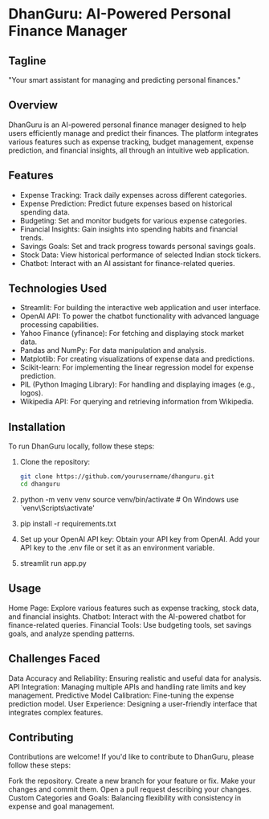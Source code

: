 # DhanGuru: AI-Powered Personal Finance Manager

## Tagline
"Your smart assistant for managing and predicting personal finances."

## Overview
DhanGuru is an AI-powered personal finance manager designed to help users efficiently manage and predict their finances. The platform integrates various features such as expense tracking, budget management, expense prediction, and financial insights, all through an intuitive web application.

## Features
- Expense Tracking: Track daily expenses across different categories.
- Expense Prediction: Predict future expenses based on historical spending data.
- Budgeting: Set and monitor budgets for various expense categories.
- Financial Insights: Gain insights into spending habits and financial trends.
- Savings Goals: Set and track progress towards personal savings goals.
- Stock Data: View historical performance of selected Indian stock tickers.
- Chatbot: Interact with an AI assistant for finance-related queries.

## Technologies Used
- Streamlit: For building the interactive web application and user interface.
- OpenAI API: To power the chatbot functionality with advanced language processing capabilities.
- Yahoo Finance (yfinance): For fetching and displaying stock market data.
- Pandas and NumPy: For data manipulation and analysis.
- Matplotlib: For creating visualizations of expense data and predictions.
- Scikit-learn: For implementing the linear regression model for expense prediction.
- PIL (Python Imaging Library): For handling and displaying images (e.g., logos).
- Wikipedia API: For querying and retrieving information from Wikipedia.

## Installation

To run DhanGuru locally, follow these steps:

1. Clone the repository:
   ```bash
   git clone https://github.com/yourusername/dhanguru.git
   cd dhanguru

2. python -m venv venv
source venv/bin/activate  # On Windows use `venv\Scripts\activate'

3. pip install -r requirements.txt

4. Set up your OpenAI API key:
Obtain your API key from OpenAI.
Add your API key to the .env file or set it as an environment variable.

5. streamlit run app.py


## Usage

Home Page: Explore various features such as expense tracking, stock data, and financial insights.
Chatbot: Interact with the AI-powered chatbot for finance-related queries.
Financial Tools: Use budgeting tools, set savings goals, and analyze spending patterns.

## Challenges Faced

Data Accuracy and Reliability: Ensuring realistic and useful data for analysis.
API Integration: Managing multiple APIs and handling rate limits and key management.
Predictive Model Calibration: Fine-tuning the expense prediction model.
User Experience: Designing a user-friendly interface that integrates complex features.


## Contributing

Contributions are welcome! If you'd like to contribute to DhanGuru, please follow these steps:

Fork the repository.
Create a new branch for your feature or fix.
Make your changes and commit them.
Open a pull request describing your changes.
Custom Categories and Goals: Balancing flexibility with consistency in expense and goal management.

